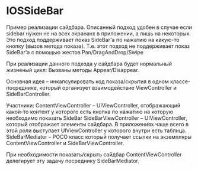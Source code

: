 IOSSideBar
==========

Пример реализации сайдбара. Описанный подход удобен в случае если sidebar нужен не на всех экрананх в приложении, а лишь на некоторых. Это подход поддерживает показ SideBar'a по нажатию на какую-то кнопку (вызов метода показа). Т.е. этот подход не поддерживает показ SideBar'а c помощью жестов Pan/DragAndDrop/Swipe

При реализации данного подхода у сайдбара будет нормальный жизненый цикл: Вызваны методы Appear/Disappear.

Основная идея – инкапсулировать код показа/скрытия в одном классе-посреднике, который организует взаимодействие ViewController и SideBarController.

Участники:
ContentViewController – UIViewController, отображающий какой-то контент у которого есть кнопка по нажатию на которую необходимо показать SideBar
SideBarViewController – UIViewController, который отображает элементы сайдбара. В приложениях чаще всего в этой роли выступает UIViewController у которого внутри есть таблица.
SideBarMediator – POCO класс который получает ссылки на экземпляры ContentViewController и SideBarViewController.

При необходимости показать/скрыть сайдбар ContentViewController делегирует эту задачу посреднику SideBarMediator.
